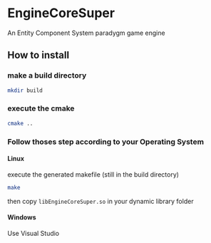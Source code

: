 # EngineCoreSuper

An Entity Component System paradygm game engine

## How to install

### make a build directory

``` bash
mkdir build
```

### execute the cmake

``` bash
cmake ..
```

### Follow thoses step according to your Operating System

#### Linux

execute the generated makefile (still in the build directory)

``` bash
make
```

then copy `libEngineCoreSuper.so` in your dynamic library folder

#### Windows

Use Visual Studio
